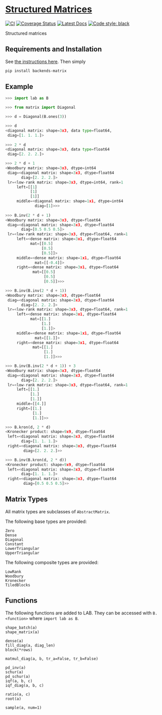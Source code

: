 # [Structured Matrices](http://github.com/wesselb/matrix)

[![CI](https://github.com/wesselb/matrix/workflows/CI/badge.svg?branch=master)](https://github.com/wesselb/matrix/actions?query=workflow%3ACI)
[![Coverage Status](https://coveralls.io/repos/github/wesselb/matrix/badge.svg?branch=master&service=github)](https://coveralls.io/github/wesselb/matrix?branch=master)
[![Latest Docs](https://img.shields.io/badge/docs-latest-blue.svg)](https://wesselb.github.io/matrix)
[![Code style: black](https://img.shields.io/badge/code%20style-black-000000.svg)](https://github.com/psf/black)

Structured matrices

## Requirements and Installation

See [the instructions here](https://gist.github.com/wesselb/4b44bf87f3789425f96e26c4308d0adc).
Then simply

```bash
pip install backends-matrix
```

## Example
```python
>>> import lab as B

>>> from matrix import Diagonal

>>> d = Diagonal(B.ones(3))

>>> d
<diagonal matrix: shape=3x3, data type=float64,
 diag=[1. 1. 1.]>
  
>>> 2 * d
<diagonal matrix: shape=3x3, data type=float64
 diag=[2. 2. 2.]>

>>> 2 * d + 1
<Woodbury matrix: shape=3x3, dtype=int64
 diag=<diagonal matrix: shape=3x3, dtype=float64
       diag=[2. 2. 2.]>
 lr=<low-rank matrix: shape=3x3, dtype=int64, rank=1
     left=[[1]
           [1]
           [1]]
     middle=<diagonal matrix: shape=1x1, dtype=int64
             diag=[1]>>>
  
>>> B.inv(2 * d + 1)
<Woodbury matrix: shape=3x3, dtype=float64
 diag=<diagonal matrix: shape=3x3, dtype=float64
       diag=[0.5 0.5 0.5]>
 lr=<low-rank matrix: shape=3x3, dtype=float64, rank=1
     left=<dense matrix: shape=3x1, dtype=float64
           mat=[[0.5]
                [0.5]
                [0.5]]>
     middle=<dense matrix: shape=1x1, dtype=float64
             mat=[[-0.4]]>
     right=<dense matrix: shape=3x1, dtype=float64
            mat=[[0.5]
                 [0.5]
                 [0.5]]>>>

>>> B.inv(B.inv(2 * d + 1))
<Woodbury matrix: shape=3x3, dtype=float64
 diag=<diagonal matrix: shape=3x3, dtype=float64
       diag=[2. 2. 2.]>
 lr=<low-rank matrix: shape=3x3, dtype=float64, rank=1
     left=<dense matrix: shape=3x1, dtype=float64
           mat=[[1.]
                [1.]
                [1.]]>
     middle=<dense matrix: shape=1x1, dtype=float64
             mat=[[1.]]>
     right=<dense matrix: shape=3x1, dtype=float64
            mat=[[1.]
                 [1.]
                 [1.]]>>>

>>> B.inv(B.inv(2 * d + 1)) + 3
<Woodbury matrix: shape=3x3, dtype=float64
 diag=<diagonal matrix: shape=3x3, dtype=float64
       diag=[2. 2. 2.]>
 lr=<low-rank matrix: shape=3x3, dtype=float64, rank=1
     left=[[1.]
           [1.]
           [1.]]
     middle=[[4.]]
     right=[[1.]
            [1.]
            [1.]]>>

>>> B.kron(d, 2 * d)
<Kronecker product: shape=9x9, dtype=float64
 left=<diagonal matrix: shape=3x3, dtype=float64
       diag=[1. 1. 1.]>
 right=<diagonal matrix: shape=3x3, dtype=float64
        diag=[2. 2. 2.]>>

>>> B.inv(B.kron(d, 2 * d))
<Kronecker product: shape=9x9, dtype=float64
 left=<diagonal matrix: shape=3x3, dtype=float64
       diag=[1. 1. 1.]>
 right=<diagonal matrix: shape=3x3, dtype=float64
        diag=[0.5 0.5 0.5]>>
```

## Matrix Types

All matrix types are subclasses of `AbstractMatrix`.

The following base types are provided:

```
Zero
Dense
Diagonal
Constant
LowerTriangular
UpperTriangular
```

The following composite types are provided:
```
LowRank
Woodbury
Kronecker
TiledBlocks
```


## Functions

The following functions are added to LAB.
They can be accessed with `B.<function>` where `import lab as B`.

```
shape_batch(a)
shape_matrix(a)

dense(a)
fill_diag(a, diag_len)
block(*rows)

matmul_diag(a, b, tr_a=False, tr_b=False)

pd_inv(a)
schur(a)
pd_schur(a)
iqf(a, b, c)
iqf_diag(a, b, c)

ratio(a, c)
root(a)

sample(a, num=1)
```
